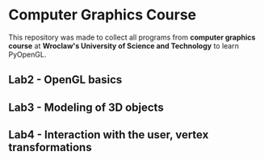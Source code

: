 # Computer Graphics Course

This repository was made to collect all programs from **computer graphics course** at **Wroclaw's University of Science and Technology** to learn PyOpenGL.

## Lab2 - OpenGL basics

## Lab3 - Modeling of 3D objects

## Lab4 - Interaction with the user, vertex transformations